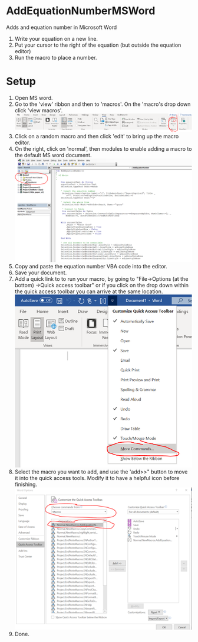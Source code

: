 # AddEquationNumberMSWord
Adds and equation number in Microsoft Word

1. Write your equation on a new line. 
2. Put your cursor to the right of the equation (but outside the equation editor)
3. Run the macro to place a number. 

# Setup
1. Open MS word. 
2. Go to the 'view' ribbon and then to 'macros'. On the 'macro's drop down click 'view macros'. 
![Go to macros](/images/macros1.PNG)
3. Click on a random macro and then click 'edit' to bring up the macro editor. 
4. On the right, click on 'normal', then modules to enable adding a macro to the default MS word document. 
![add macro](/images/macro2.PNG)
5. Copy and paste the equation number VBA code into the editor. 
6. Save your document. 
7. Add a quick link to to run your macro, by going to "File->Options (at the bottom) ->Quick access toolbar" or if you click on the drop down within the quick access toolbar you can arrive at the same location. 
![add quick command](/images/add_command.PNG)
8. Select the macro you want to add, and use the 'add>>" button to move it into the quick access tools. Modify it to have a helpful icon before finishing. 
![add quick command](/images/add-macro.PNG)
9. Done. 